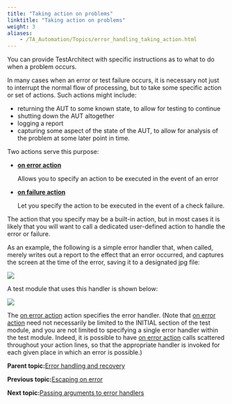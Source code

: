 ```yaml
--- 
title: "Taking action on problems"
linktitle: "Taking action on problems"
weight: 3
aliases: 
    - /TA_Automation/Topics/error_handling_taking_action.html
---
```


You can provide TestArchitect with specific instructions as to what to do when a problem occurs.

In many cases when an error or test failure occurs, it is necessary not just to interrupt the normal flow of processing, but to take some specific action or set of actions. Such actions might include:

-   returning the AUT to some known state, to allow for testing to continue
-   shutting down the AUT altogether
-   logging a report
-   capturing some aspect of the state of the AUT, to allow for analysis of the problem at some later point in time.

Two actions serve this purpose:

-   **[on error action](bia_on_error_action.html)**

    Allows you to specify an action to be executed in the event of an error

-   **[on failure action](bia_on_failure_action.html)**

    Let you specify the action to be executed in the event of a check failure.


The action that you specify may be a built-in action, but in most cases it is likely that you will want to call a dedicated user-defined action to handle the error or failure.

As an example, the following is a simple error handler that, when called, merely writes out a report to the effect that an error occurred, and captures the screen at the time of the error, saving it to a designated jpg file:

![](/images//Images/abtErrorHandling_Simple_error_handler_test02.png)

A test module that uses this handler is shown below:

![](/images//Images/abtErrorHandling_Simple_error_handler_test01.png)

The [on error action](bia_on_error_action.html) action specifies the error handler. \(Note that [on error action](bia_on_error_action.html) need not necessarily be limited to the INITIAL section of the test module, and you are not limited to specifying a single error handler within the test module. Indeed, it is possible to have [on error action](bia_on_error_action.html) calls scattered throughout your action lines, so that the appropriate handler is invoked for each given place in which an error is possible.\)

**Parent topic:**[Error handling and recovery](/TA_Automation/Topics/The_test_language_error_handling_and_recovery.html)

**Previous topic:**[Escaping on error](/TA_Automation/Topics/error_handling_escapes.html)

**Next topic:**[Passing arguments to error handlers](/TA_Automation/Topics/error_handling_passing_args.html)

